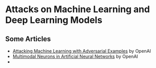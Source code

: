 # Attacks on Machine Learning and Deep Learning Models

## Some Articles

- [Attacking Machine Learning with Adversarial Examples](https://openai.com/blog/adversarial-example-research/) by OpenAI
- [Multimodal Neurons in Artificial Neural Networks](https://openai.com/blog/multimodal-neurons/) by OpenAI
- 
